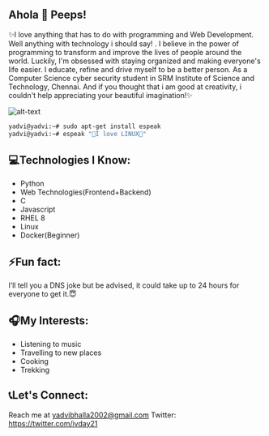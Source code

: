## Ahola 👋 Peeps!
<!--
**yadvi12/yadvi12** is a ✨ _special_ ✨ repository because its `README.md` (this file) appears on your GitHub profile.

Here are some ideas to get you started:

- 🔭 I’m currently working on ...
- 🌱 I’m currently learning ...
- 👯 I’m looking to collaborate on ...
- 🤔 I’m looking for help with ...
- 💬 Ask me about ...
- 📫 How to reach me: ...
- 😄 Pronouns: ...
- ⚡ Fun fact: ...
-->
✨I love anything that has to do with programming and Web Development. Well anything with technology i should say! . I believe in the power of programming to transform and improve the lives of people around the world. Luckily, I'm obsessed with staying organized and making everyone's life easier. I educate, refine and drive myself to be a better person. As a Computer Science cyber security student in SRM Institute of Science and Technology, Chennai. And if you thought that i am good at creativity, i couldn't help appreciating your beautiful imagination!✨

![alt-text](https://media.giphy.com/media/fAnzw6YK33jMwzp5wp/giphy.gif)

```sh
yadvi@yadvi:~# sudo apt-get install espeak
yadvi@yadvi:~# espeak "💙I love LINUX💙"
```

## 💻Technologies I Know:
- Python
- Web Technologies(Frontend+Backend)
- C
- Javascript
- RHEL 8
- Linux
- Docker(Beginner)
## ⚡Fun fact: 
I’ll tell you a DNS joke but be advised, it could take up to 24 hours for everyone to get it.😇

## 🎧My Interests:
- Listening to music
- Travelling to new places
- Cooking
- Trekking

## 📞Let's Connect:
Reach me at yadvibhalla2002@gmail.com
Twitter: https://twitter.com/ivday21
